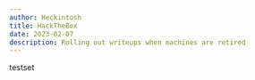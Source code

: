 ```yaml
---
author: Heckintosh
title: HackTheBox
date: 2023-02-07
description: Rolling out writeups when machines are retired
---
```


testset